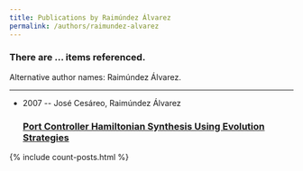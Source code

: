 ```yaml
---
title: Publications by Raimúndez Álvarez
permalink: /authors/raimundez-alvarez
---
```


<h3 id="number-posts">There are ... items referenced.</h3>
<p id='info-authors'>Alternative author names: Raimúndez Álvarez.</p>
<hr />
<ul class="post-list">
<li><span class='post-meta'>2007 -- José Cesáreo, Raimúndez Álvarez</span><h3><a class='post-link' href="{{ site.baseurl }}/port-controller-hamiltonian-synthesis-using-evolution-strategies">Port Controller Hamiltonian Synthesis Using Evolution Strategies</a></h3></li>

</ul>
{% include count-posts.html %}
